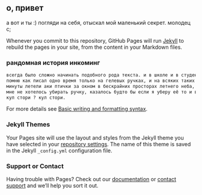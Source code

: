 ## о, привет

а вот и ты :)
погляди на себя, отыскал мой маленький секрет. молодец c;

Whenever you commit to this repository, GitHub Pages will run [Jekyll](https://jekyllrb.com/) to rebuild the pages in your site, from the content in your Markdown files.

### рандомная история инкоминг

```markdown
всегда было сложно начинать подобного рода текста. и в школе и в студенчестве. 
помню как писал одно время только на гелевых ручках, и на всяких таких штуках (всмысле сочинениях и тд) просто писал название работы, спускался на строчку ниже, приставлял кончик ручки к бумаге и собирался мыслями.
минуты летели аки птички за окном в бескрайних просторах летнего неба, пока я думал с чего бы начать. клякса, образовавшаяся от чернил, разрасталась все больше и больше, словно зараза, поражая чистую белую поверхность страницы.
мне не хотелось убирать ручку, казалось будто бы если я уберу её то и вовсе не смогу никак начать. вот и сидел, напряженно вглядываясь в расширяюющаясю чернильную точку и мысленно проклиная себя за столь поганую рассредоточенность.
кул стори ? кул стори.
```

For more details see [Basic writing and formatting syntax](https://docs.github.com/en/github/writing-on-github/getting-started-with-writing-and-formatting-on-github/basic-writing-and-formatting-syntax).

### Jekyll Themes

Your Pages site will use the layout and styles from the Jekyll theme you have selected in your [repository settings](https://github.com/discopony2/howareyou/settings/pages). The name of this theme is saved in the Jekyll `_config.yml` configuration file.

### Support or Contact

Having trouble with Pages? Check out our [documentation](https://docs.github.com/categories/github-pages-basics/) or [contact support](https://support.github.com/contact) and we’ll help you sort it out.
